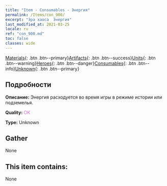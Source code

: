 ```yaml
---
title: "Item - Consumables - Энергия"
permalink: /Items/con_900/
excerpt: "Эра хаоса  Энергия"
last_modified_at: 2021-03-25
locale: ru
ref: "con_900.md"
toc: false
classes: wide
---
```

 [Materials](/ru/Items/){: .btn .btn--primary}[Artifacts](/ru/Items/Artifacts/){: .btn .btn--success}[Units](/ru/Items/Units/){: .btn .btn--warning}[Heroes](/ru/Items/Heroes/){: .btn .btn--danger}[Consumables](/ru/Items/Consumables/){: .btn .btn--info}[Unknown](/ru/Items/Unknown/){: .btn .btn--primary}

## Подробности
 **Описание:** Энергия расходуется во время игры в режиме истории или подземелья.

 **Quality:** <span style="color: #DA70D6">OK</span>

 **Type:** Unknown

## Gather

  None

## This item contains:

  None

